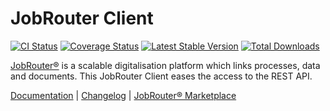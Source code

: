 # JobRouter Client

[![CI Status](https://github.com/brotkrueml/jobrouter-client/workflows/CI/badge.svg?branch=main)](https://github.com/brotkrueml/jobrouter-client/actions?query=workflow%3ACI)
[![Coverage Status](https://coveralls.io/repos/github/brotkrueml/jobrouter-client/badge.svg?branch=main)](https://coveralls.io/github/brotkrueml/jobrouter-client?branch=main)
[![Latest Stable Version](https://img.shields.io/packagist/v/brotkrueml/jobrouter-client.svg?label=stable)](https://packagist.org/packages/brotkrueml/jobrouter-client)
[![Total Downloads](https://img.shields.io/packagist/dt/brotkrueml/jobrouter-client.svg)](https://packagist.org/packages/brotkrueml/jobrouter-client)

[JobRouter®](https://www.jobrouter.com/) is a scalable digitalisation platform which links processes, data and
documents. This JobRouter Client eases the access to the REST API.

[Documentation](https://github.com/jobrouter/php-rest-client/blob/main/docs/index.md) |
[Changelog](https://github.com/jobrouter/php-rest-client/blob/main/CHANGELOG.md) |
[JobRouter® Marketplace](https://marketplace.jobrouter.com/en/product/jobrouter-client/)
